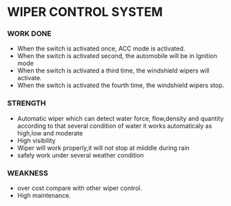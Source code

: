 # WIPER CONTROL SYSTEM

### WORK DONE

- When the switch is activated once, ACC mode is activated. 
- When the switch is activated second, the automobile will be in Ignition mode
- When the switch is activated a third time, the windshield wipers will activate.
- When the switch is activated the fourth time, the windshield wipers stop.

### STRENGTH

- Automatic wiper which can detect water force, flow,density and quantity according to that several condition of water it works automaticaly as high,low and moderate 
- High visibility 
- Wiper will work properly,it will not stop at miiddle during rain
- safely work under several weather condition



### WEAKNESS

- over cost compare with other wiper control.
- High  maintenance.



